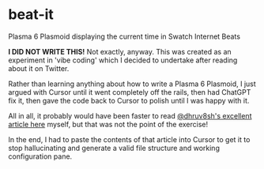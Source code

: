 # beat-it
Plasma 6 Plasmoid displaying the current time in Swatch Internet Beats

**I DID NOT WRITE THIS!**
Not exactly, anyway. This was created as an experiment in 'vibe coding' which I decided to undertake after reading about it on Twitter.

Rather than learning anything about how to write a Plasma 6 Plasmoid, I just argued with Cursor until it went completely off the rails, then had ChatGPT fix it, then gave the code back to Cursor to polish until I was happy with it.

All in all, it probably would have been faster to read [@dhruv8sh's excellent article here](https://medium.com/@dhruv8sh_34505/write-an-applet-for-plasma-6-0b8fd3a0334f) myself, but that was not the point of the exercise!

In the end, I had to paste the contents of that article into Cursor to get it to stop hallucinating and generate a valid file structure and working configuration pane.
